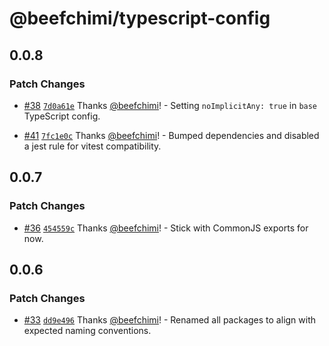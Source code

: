 # @beefchimi/typescript-config

## 0.0.8

### Patch Changes

- [#38](https://github.com/beefchimi/dev-configs/pull/38) [`7d0a61e`](https://github.com/beefchimi/dev-configs/commit/7d0a61ed2441716e1ab9c8457ba0fee6681d0f98) Thanks [@beefchimi](https://github.com/beefchimi)! - Setting `noImplicitAny: true` in `base` TypeScript config.

* [#41](https://github.com/beefchimi/dev-configs/pull/41) [`7fc1e0c`](https://github.com/beefchimi/dev-configs/commit/7fc1e0c34c212c7ecb04aa16cce67e986304b7b1) Thanks [@beefchimi](https://github.com/beefchimi)! - Bumped dependencies and disabled a jest rule for vitest compatibility.

## 0.0.7

### Patch Changes

- [#36](https://github.com/beefchimi/dev-configs/pull/36) [`454559c`](https://github.com/beefchimi/dev-configs/commit/454559cc5a426daa5acc8bff3aef6548b8d3bb4e) Thanks [@beefchimi](https://github.com/beefchimi)! - Stick with CommonJS exports for now.

## 0.0.6

### Patch Changes

- [#33](https://github.com/beefchimi/dev-configs/pull/33) [`dd9e496`](https://github.com/beefchimi/dev-configs/commit/dd9e496611cea93d2fa1a485454faa3224f57e21) Thanks [@beefchimi](https://github.com/beefchimi)! - Renamed all packages to align with expected naming conventions.
